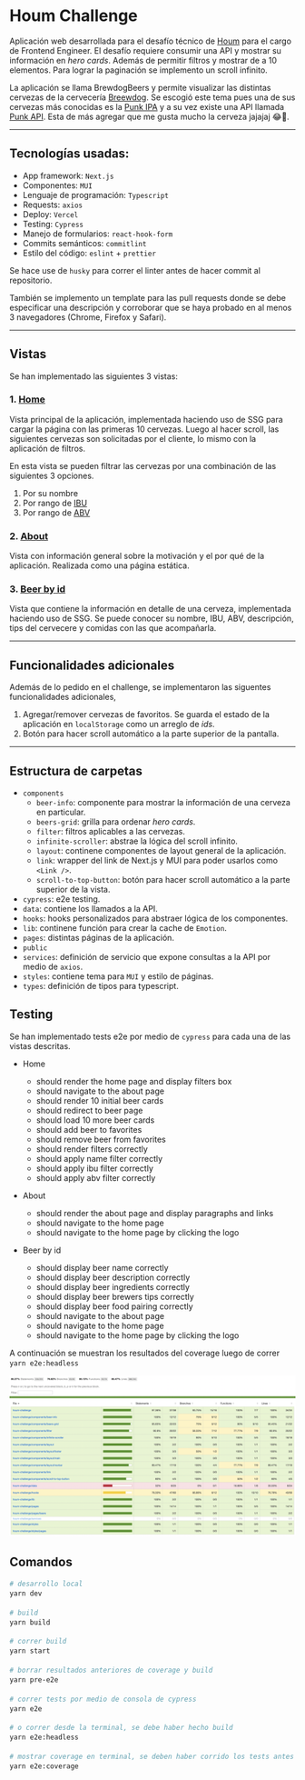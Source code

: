 # Houm Challenge

Aplicación web desarrollada para el desafío técnico de [Houm](https://houm.com/cl) para el cargo de Frontend Engineer. El desafío requiere consumir una API y mostrar su información en _hero cards_. Además de permitir filtros y mostrar de a 10 elementos. Para lograr la paginación se implemento un scroll infinito.

La aplicación se llama BrewdogBeers y permite visualizar las distintas cervezas de la cervecería [Breewdog](https://www.brewdog.com/uk/community/culture/our-history). Se escogió este tema pues una de sus cervezas más conocidas es la [Punk IPA](https://www.brewdog.com/uk/punk-ipa-4-can) y a su vez existe una API llamada [Punk API](https://punkapi.com/documentation/v2). Esta de más agregar que me gusta mucho la cerveza jajajaj :joy::beer:.

---

## Tecnologías usadas:

- App framework: `Next.js`
- Componentes: `MUI`
- Lenguaje de programación: `Typescript`
- Requests: `axios`
- Deploy: `Vercel`
- Testing: `Cypress`
- Manejo de formularios: `react-hook-form`
- Commits semánticos: `commitlint`
- Estilo del código: `eslint` + `prettier`

Se hace use de `husky` para correr el linter antes de hacer commit al repositorio.

También se implemento un template para las pull requests donde se debe especificar una descripción y corroborar que se haya probado en al menos 3 navegadores (Chrome, Firefox y Safari).

---

## Vistas

Se han implementado las siguientes 3 vistas:

### 1. [Home](https://houm-challenge-od1x0clkv-jorgebdelat.vercel.app/)

Vista principal de la aplicación, implementada haciendo uso de SSG para cargar la página con las primeras 10 cervezas. Luego al hacer scroll, las siguientes cervezas son solicitadas por el cliente, lo mismo con la aplicación de filtros.

En esta vista se pueden filtrar las cervezas por una combinación de las siguientes 3 opciones.

1. Por su nombre
2. Por rango de [IBU](https://beerandbrewing.com/dictionary/eej03p6ZUI/)
3. Por rango de [ABV](https://www.webstaurantstore.com/blog/3620/what-is-abv.html)

### 2. [About](https://houm-challenge-od1x0clkv-jorgebdelat.vercel.app/about)

Vista con información general sobre la motivación y el por qué de la aplicación. Realizada como una página estática.

### 3. [Beer by id](https://houm-challenge-od1x0clkv-jorgebdelat.vercel.app/beers/1)

Vista que contiene la información en detalle de una cerveza, implementada haciendo uso de SSG. Se puede conocer su nombre, IBU, ABV, descripción, tips del cervecere y comidas con las que acompañarla.

---

## Funcionalidades adicionales

Además de lo pedido en el challenge, se implementaron las siguentes funcionalidades adicionales,

1. Agregar/remover cervezas de favoritos. Se guarda el estado de la aplicación en `localStorage` como un arreglo de _ids_.
2. Botón para hacer scroll automático a la parte superior de la pantalla.

---

## Estructura de carpetas

- `components`
  - `beer-info`: componente para mostrar la información de una cerveza en particular.
  - `beers-grid`: grilla para ordenar _hero cards_.
  - `filter`: filtros aplicables a las cervezas.
  - `infinite-scroller`: abstrae la lógica del scroll infinito.
  - `layout`: continene componentes de layout general de la aplicación.
  - `link`: wrapper del link de Next.js y MUI para poder usarlos como `<Link />`.
  - `scroll-to-top-button`: botón para hacer scroll automático a la parte superior de la vista.
- `cypress`: e2e testing.
- `data`: contiene los llamados a la API.
- `hooks`: hooks personalizados para abstraer lógica de los componentes.
- `lib`: continene función para crear la cache de `Emotion`.
- `pages`: distintas páginas de la aplicación.
- `public`
- `services`: definición de servicio que expone consultas a la API por medio de `axios`.
- `styles`: contiene tema para `MUI` y estilo de páginas.
- `types`: definición de tipos para typescript.

## Testing

Se han implementado tests e2e por medio de `cypress` para cada una de las vistas descritas.

- Home

  - should render the home page and display filters box
  - should navigate to the about page
  - should render 10 initial beer cards
  - should redirect to beer page
  - should load 10 more beer cards
  - should add beer to favorites
  - should remove beer from favorites
  - should render filters correctly
  - should apply name filter correctly
  - should apply ibu filter correctly
  - should apply abv filter correctly

- About

  - should render the about page and display paragraphs and links
  - should navigate to the home page
  - should navigate to the home page by clicking the logo

- Beer by id
  - should display beer name correctly
  - should display beer description correctly
  - should display beer ingredients correctly
  - should display beer brewers tips correctly
  - should display beer food pairing correctly
  - should navigate to the about page
  - should navigate to the home page
  - should navigate to the home page by clicking the logo

A continuación se muestran los resultados del coverage luego de correr `yarn e2e:headless`

![Alt text](./docs/coverage.png "Title")

## Comandos

```bash
# desarrollo local
yarn dev

# build
yarn build

# correr build
yarn start

# borrar resultados anteriores de coverage y build
yarn pre-e2e

# correr tests por medio de consola de cypress
yarn e2e

# o correr desde la terminal, se debe haber hecho build
yarn e2e:headless

# mostrar coverage en terminal, se deben haber corrido los tests antes
yarn e2e:coverage
```
